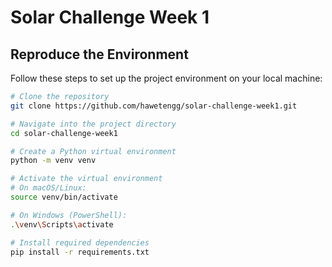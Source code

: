 # Solar Challenge Week 1

## Reproduce the Environment

Follow these steps to set up the project environment on your local machine:

```bash
# Clone the repository
git clone https://github.com/hawetengg/solar-challenge-week1.git

# Navigate into the project directory
cd solar-challenge-week1

# Create a Python virtual environment
python -m venv venv

# Activate the virtual environment
# On macOS/Linux:
source venv/bin/activate

# On Windows (PowerShell):
.\venv\Scripts\activate

# Install required dependencies
pip install -r requirements.txt
